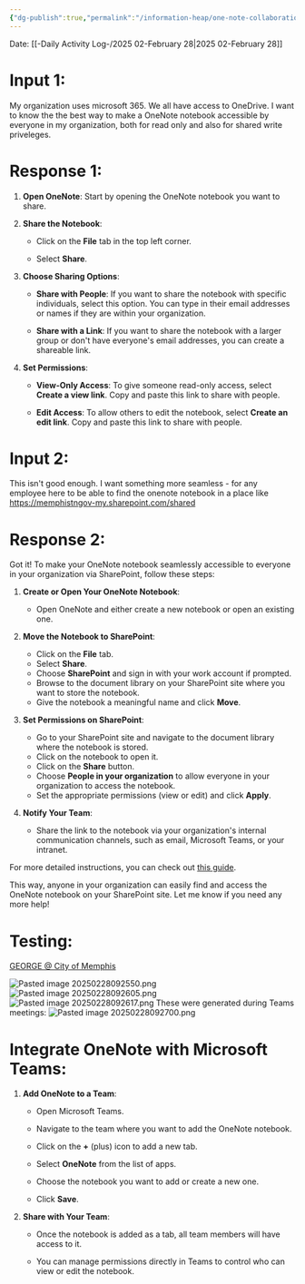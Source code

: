 ```yaml
---
{"dg-publish":true,"permalink":"/information-heap/one-note-collaboration/","noteIcon":"","created":"2025-07-07T14:23:45.674-05:00"}
---
```


Date: [[-Daily Activity Log-/2025 02-February 28\|2025 02-February 28]]

# Input 1: 
My organization uses microsoft 365. We all have access to OneDrive. I want to know the the best way to make a OneNote notebook accessible by everyone in my organization, both for read only and also for shared write priveleges.

# Response 1: 
1. **Open OneNote**: Start by opening the OneNote notebook you want to share.
    
2. **Share the Notebook**:
    
    - Click on the **File** tab in the top left corner.
        
    - Select **Share**.
        
3. **Choose Sharing Options**:
    
    - **Share with People**: If you want to share the notebook with specific individuals, select this option. You can type in their email addresses or names if they are within your organization.
        
    - **Share with a Link**: If you want to share the notebook with a larger group or don't have everyone's email addresses, you can create a shareable link.
        
4. **Set Permissions**:
    
    - **View-Only Access**: To give someone read-only access, select **Create a view link**. Copy and paste this link to share with people.
        
    - **Edit Access**: To allow others to edit the notebook, select **Create an edit link**. Copy and paste this link to share with people.


# Input 2: 
This isn't good enough.
I want something more seamless - for any employee here to be able to find the onenote notebook in a place like https://memphistngov-my.sharepoint.com/shared

# Response 2:
Got it! To make your OneNote notebook seamlessly accessible to everyone in your organization via SharePoint, follow these steps:

1. **Create or Open Your OneNote Notebook**:
   - Open OneNote and either create a new notebook or open an existing one.

2. **Move the Notebook to SharePoint**:
   - Click on the **File** tab.
   - Select **Share**.
   - Choose **SharePoint** and sign in with your work account if prompted.
   - Browse to the document library on your SharePoint site where you want to store the notebook.
   - Give the notebook a meaningful name and click **Move**.

3. **Set Permissions on SharePoint**:
   - Go to your SharePoint site and navigate to the document library where the notebook is stored.
   - Click on the notebook to open it.
   - Click on the **Share** button.
   - Choose **People in your organization** to allow everyone in your organization to access the notebook.
   - Set the appropriate permissions (view or edit) and click **Apply**.

4. **Notify Your Team**:
   - Share the link to the notebook via your organization's internal communication channels, such as email, Microsoft Teams, or your intranet.

For more detailed instructions, you can check out [this guide](https://support.microsoft.com/en-us/office/create-a-notebook-on-a-sharepoint-site-2f5f2721-08e4-49a3-ba4e-6e63f92da529).

This way, anyone in your organization can easily find and access the OneNote notebook on your SharePoint site. Let me know if you need any more help!

# Testing:
[GEORGE @ City of Memphis](https://memphistngov-my.sharepoint.com/:o:/g/personal/george_bennett_memphistn_gov/EujsNyhjP-hPhnzfCGPpuAABl3GHFFis9v8sa-rPkv-M3g?e=EAzCf3)

![Pasted image 20250228092550.png](/img/user/Pasted%20image%2020250228092550.png)![Pasted image 20250228092605.png](/img/user/Pasted%20image%2020250228092605.png)![Pasted image 20250228092617.png](/img/user/Pasted%20image%2020250228092617.png)
These were generated during Teams meetings:
![Pasted image 20250228092700.png](/img/user/Pasted%20image%2020250228092700.png)
#  Integrate OneNote with Microsoft Teams:

1. **Add OneNote to a Team**:
    
    - Open Microsoft Teams.
        
    - Navigate to the team where you want to add the OneNote notebook.
        
    - Click on the **+** (plus) icon to add a new tab.
        
    - Select **OneNote** from the list of apps.
        
    - Choose the notebook you want to add or create a new one.
        
    - Click **Save**.
        
2. **Share with Your Team**:
    
    - Once the notebook is added as a tab, all team members will have access to it.
        
    - You can manage permissions directly in Teams to control who can view or edit the notebook.